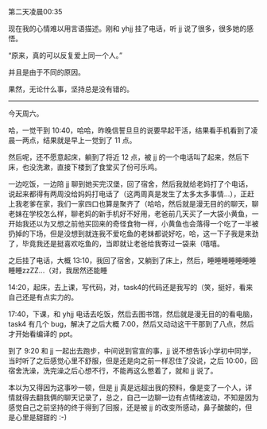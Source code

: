 第二天凌晨00:35

现在我的心情难以用言语描述。刚和 yhjj 挂了电话，听 jj 说了很多，很多她的感悟。

“原来，真的可以反复爱上同一个人。” 

并且是由于不同的原因。

果然，无论什么事，坚持总是没有错的。

***

今天周六。

哈，一觉干到 10:40，哈哈，昨晚信誓旦旦的说要早起干活，结果看手机看到了凌晨一两点，结果就是早上一觉到了 11 点。

然后呢，还不愿意起床，躺到了将近 12 点，被 jj 的一个电话叫了起来，然后下床，也没洗漱，直接下楼到了食堂买了份可乐鸡。

一边吃饭，一边陪 jj 聊到她买完汉堡，回了宿舍，然后我就给老妈打了个电话，说起来都得有两周没给妈妈打电话了（这两周真是发生了太多太多事情...），正赶上我老爹在家，我们一家四口也算是聚齐了（哈哈，然后就是漫无目的的聊天，聊老妹在学校怎么样，聊老妈的新手机好不好用，老爸前几天买了一大袋小黄鱼，一开始我还以为又想之前他买回来的奇怪食物一样，小黄鱼也会落得一个吃了一半被扔掉的下场，但是没想到就连我不爱吃鱼的老妹都说好吃，哈，这一下子我是来劲了，毕竟我还是挺喜欢吃鱼的，当即就让老爸给我寄过一袋来（嘻嘻。

之后挂了电话，大概 13:10，我回了宿舍，又躺到了床上，然后，睡睡睡睡睡睡睡睡睡zzZZ...（对，我居然还能睡

14:20，起床，去上课，写代码，对，task4的代码还是我写的（笑，挺好，看来自己还是有点实力的。

17:40，下课，和 yhjj 电话去吃饭，然后去图书馆，然后就是漫无目的的看电脑，task4 有几个 bug，解决了之后大概 7:00，然后又动动这干干那到了八点，然后才开始看编译的 ppt。

到了 9:20 和 jj 一起出去跑步，中间说到官宣的事，jj 说不想告诉小学初中同学，当时听了之后感觉心里不舒服，但是还是向之前一样忍住了没说，之后 10:00，回宿舍洗澡，洗完澡之后心想不行，不能再这么憋着了，就和 jj 说了。

本以为又得因为这事吵一顿，但是 jj 真是远超出我的预料，像是变了一个人，详情就得去翻我俩的聊天记录了，总之，自己一边聊一边有点情绪波动，不知是因为感觉自己之前坚持的终于得到了回报，还是被 jj 的改变所感动，鼻子酸酸的，但是心里是甜甜的 :-)

